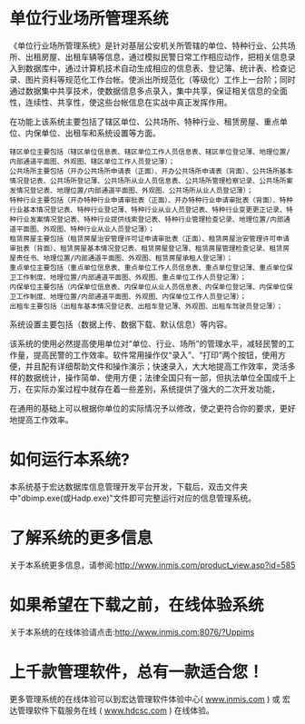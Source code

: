 # 单位行业场所管理系统

《单位行业场所管理系统》是针对基层公安机关所管辖的单位、特种行业、公共场所、出租房屋、出租车辆等信息，通过模拟民警日常工作相应动作，把相关信息录入到数据库中，通过计算机技术自动生成相应的信息表、登记簿、统计表、检查记录、图片资料等规范化工作台帐。使派出所规范化（等级化）工作上一台阶；同时通过数据集中共享技术，使数据信息多点录入，集中共享，保证相关信息的全面性，连续性、共享性，使这些台帐信息在实战中真正发挥作用。

在功能上该系统主要包括了辖区单位、公共场所、特种行业、租赁房屋、重点单位、内保单位、出租车和系统设置等方面。

    辖区单位主要包括（辖区单位信息表、辖区单位工作人员信息表、辖区单位登记薄、地理位置/内部通道平面图、外观图、辖区单位工作人员登记薄）；  
    公共场所主要包括（开办公共场所申请表（正面）、开办公共场所申请表（背面）、公共场所基本情况登记表、公共场所登记薄、公共场所从业人员信息表、公共场所管理检察记录、公共场所案发情况登记表、地理位置/内部通道平面图、外观图、公共场所从业人员登记薄）；  
    特种行业主要包括（开办特种行业申请审批表（正面）、开办特种行业申请审批表（背面）、特种行业基本情况登记表、特种行业登记薄、特种行业从业人员登记表、特种行业变更更正记录、特种行业发案情况登记表、特种行业提供线索登记表、特种行业管理检查记录、地理位置/内部通道平面图、外观图、特种行业从业人员登记薄）；  
    租赁房屋主要包括（租赁房屋治安管理许可证申请审批表（正面）、租赁房屋治安管理许可申请审批表（背面）、租赁房屋基本情况登记表、租赁房屋登记薄、租赁房屋管理检查记录、租赁房屋责任书、地理位置/内部通道平面图、外观图、租赁房屋承租人登记薄）；  
    重点单位主要包括（重点单位信息表、重点单位工作人员信息表、重点单位登记薄、重点单位保卫工作制度、地理位置/内部通道平面图、外观图、重点单位工作人员登记薄）；  
    内保单位主要包括（内保单位信息表、内保单位从业人员信息表、内保单位登记薄、内保单位保卫工作制度、地理位置/内部通道平面图、外观图、内保单位工作人员登记薄）；  
    出租车主要包括（出租车基本情况登记表、出租车登记薄、外观图、出租车驾驶员登记薄）；  
系统设置主要包括（数据上传、数据下载、默认信息）等内容。

该系统的使用必然提高使用单位对“单位、行业、场所”的管理水平，减轻民警的工作量，提高民警的工作效率。软件常用操作仅“录入”、“打印”两个按钮，使用方便，并且配有详细帮助文件和操作演示；快速录入，大大地提高工作效率，灵活多样的数据统计，操作简单、使用方便；法律全国只有一部，但执法单位全国成千上万，在实际办案过程中就存在着一些差别，系统提供了强大的二次开发功能，

在通用的基础上可以根据你单位的实际情况予以修改，使之更符合你的要求，更好地提高工作效率。 

# 如何运行本系统?

本系统基于宏达数据库信息管理开发平台开发，下载后，双击文件夹中"dbimp.exe(或Hadp.exe)"文件即可完整运行对应的信息管理系统。

# 了解系统的更多信息

关于本系统更多信息，请参阅:http://www.inmis.com/product_view.asp?id=585

# 如果希望在下载之前，在线体验系统

关于本系统的在线体验请点击:http://www.inmis.com:8076/?Uppims

# 上千款管理软件，总有一款适合您！

更多管理系统的在线体验可以到宏达管理软件体验中心( www.inmis.com ) 或 宏达管理软件下载服务在线 ( www.hdcsc.com ) 在线体验。

